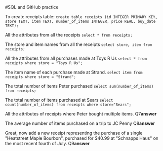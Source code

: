 #SQL and GitHub practice

To create receipts table:
```create table receipts (id INTEGER PRIMARY KEY, store TEXT, item TEXT, number_of_items INTEGER, price REAL, buy_date TEXT);```

All the attributes from all the receipts
```select * from receipts;```

The store and item names from all the receipts
```select store, item from receipts;```

All the attributes from all purchases made at Toys R Us
```select * from receipts where store = "Toys R Us";```

The item name of each purchase made at Strand.
```select item from receipts where store = "Strand";```

The total number of items Peter purchased
```select sum(number_of_items) from receipts;```

The total number of items purchased at Sears
```select count(number_of_items) from receipts where store="Sears";```

All the attributes of receipts where Peter bought multiple items.
Q7**answer**

The average number of items purchased on a trip to JC Penny
Q8**answer**

Great, now add a new receipt representing the purchase of a single "Heatstreet Maple Bourbon", purchased for $40.99 at "Schnapps Haus" on the most recent fourth of July.
Q9**answer**
